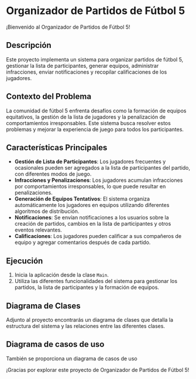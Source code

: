 # Organizador de Partidos de Fútbol 5

¡Bienvenido al Organizador de Partidos de Fútbol 5!

## Descripción

Este proyecto implementa un sistema para organizar partidos de fútbol 5, gestionar la lista de participantes, generar equipos, administrar infracciones, enviar notificaciones y recopilar calificaciones de los jugadores.

## Contexto del Problema

La comunidad de fútbol 5 enfrenta desafíos como la formación de equipos equitativos, la gestión de la lista de jugadores y la penalización de comportamientos irresponsables. Este sistema busca resolver estos problemas y mejorar la experiencia de juego para todos los participantes.

## Características Principales

- **Gestión de Lista de Participantes**: Los jugadores frecuentes y ocasionales pueden ser agregados a la lista de participantes del partido, con diferentes modos de juego.
- **Infracciones y Penalizaciones**: Los jugadores acumulan infracciones por comportamientos irresponsables, lo que puede resultar en penalizaciones.
- **Generación de Equipos Tentativos**: El sistema organiza automáticamente los jugadores en equipos utilizando diferentes algoritmos de distribución.
- **Notificaciones**: Se envían notificaciones a los usuarios sobre la creación de partidos, cambios en la lista de participantes y otros eventos relevantes.
- **Calificaciones**: Los jugadores pueden calificar a sus compañeros de equipo y agregar comentarios después de cada partido.

## Ejecución

1. Inicia la aplicación desde la clase `Main`.
2. Utiliza las diferentes funcionalidades del sistema para gestionar los partidos, la lista de participantes y la formación de equipos.

## Diagrama de Clases

Adjunto al proyecto encontrarás un diagrama de clases que detalla la estructura del sistema y las relaciones entre las diferentes clases.

## Diagrama de casos de uso

También se proporciona un diagrama de casos de uso 

¡Gracias por explorar este proyecto de Organizador de Partidos de Fútbol 5!
